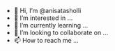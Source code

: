 - 👋 Hi, I’m @anisatasholli
- 👀 I’m interested in ...
- 🌱 I’m currently learning ...
- 💞️ I’m looking to collaborate on ...
- 📫 How to reach me ...

<!---
anisatasholli/anisatasholli is a ✨ special ✨ repository because its `README.md` (this file) appears on your GitHub profile.
You can click the Preview link to take a look at your changes.
--->
